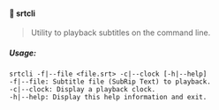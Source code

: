 #### :speech_balloon: srtcli
> Utility to playback subtitles on the command line.

##### Usage: 

```
srtcli -f|--file <file.srt> -c|--clock [-h|--help]
-f|--file: Subtitle file (SubRip Text) to playback.
-c|--clock: Display a playback clock.
-h|--help: Display this help information and exit.
```
